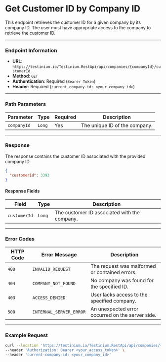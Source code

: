 # Get Customer ID by Company ID

This endpoint retrieves the customer ID for a given company by its company ID. The user must have appropriate access to the company to retrieve the customer ID.

***

### Endpoint Information

* **URL**: `https://testinium.io/Testinium.RestApi/api/companies/{companyId}/customerId`
* **Method**: `GET`
* **Authentication**: Required (`Bearer Token`)
* **Header**: Required (`current-company-id: <your_company_id>`)

***

### Path Parameters

| Parameter   | Type   | Required | Description                   |
| ----------- | ------ | -------- | ----------------------------- |
| `companyId` | `Long` | Yes      | The unique ID of the company. |

***

### Response

The response contains the customer ID associated with the provided company ID.

```json
{
  "customerId": 3393
}
```

#### Response Fields

| Field        | Type   | Description                                  |
| ------------ | ------ | -------------------------------------------- |
| `customerId` | `Long` | The customer ID associated with the company. |

***

### Error Codes

| HTTP Code | Error Message           | Description                                      |
| --------- | ----------------------- | ------------------------------------------------ |
| `400`     | `INVALID_REQUEST`       | The request was malformed or contained errors.   |
| `404`     | `COMPANY_NOT_FOUND`     | No company was found for the specified ID.       |
| `403`     | `ACCESS_DENIED`         | User lacks access to the specified company.      |
| `500`     | `INTERNAL_SERVER_ERROR` | An unexpected error occurred on the server side. |

***

### Example Request

```bash
curl --location 'https://testinium.io/Testinium.RestApi/api/companies/{companyId}/customerId' \
--header 'Authorization: Bearer <your_access_token>' \
--header 'current-company-id: <your_company_id>'
```
